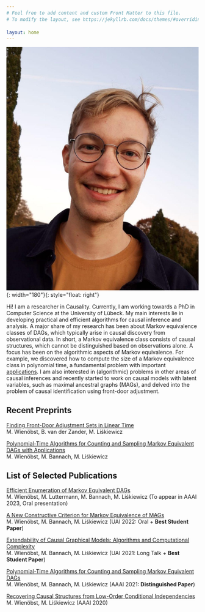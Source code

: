 ```yaml
---
# Feel free to add content and custom Front Matter to this file.
# To modify the layout, see https://jekyllrb.com/docs/themes/#overriding-theme-defaults

layout: home
---
```


![Profile](profile.jpg){: width="180"}{: style="float: right"}

Hi! I am a researcher in Causality. Currently, I am working towards a PhD in Computer Science at the University of Lübeck. My main interests lie in developing practical and efficient algorithms for causal inference and analysis. A major share of my research has been about Markov equivalence classes of DAGs, which typically arise in causal discovery from observational data. In short, a Markov equivalence class consists of causal structures, which cannot be distinguished based on observations alone. A focus has been on the algorithmic aspects of Markov equivalence. For example, we discovered how to compute the size of a Markov equivalence class in polynomial time, a fundamental problem with important [applications](https://arxiv.org/abs/2205.02654). I am also interested in (algorithmic) problems in other areas of causal inferences and recently started to work on causal models with latent variables, such as maximal ancestral graphs (MAGs), and delved into the problem of causal identification using front-door adjustment.

## Recent Preprints
[Finding Front-Door Adjustment Sets in Linear Time](https://arxiv.org/abs/2211.16468)   
M. Wienöbst, B. van der Zander, M. Liśkiewicz

[Polynomial-Time Algorithms for Counting and Sampling Markov Equivalent DAGs with Applications](https://arxiv.org/abs/2205.02654)    
M. Wienöbst, M. Bannach, M. Liśkiewicz

## List of Selected Publications
[Efficient Enumeration of Markov Equivalent DAGs](https://arxiv.org/abs/2301.12212)   
M. Wienöbst, M. Luttermann, M. Bannach, M. Liśkiewicz (To appear in AAAI 2023, Oral presentation)

[A New Constructive Criterion for Markov Equivalence of MAGs](https://proceedings.mlr.press/v180/wienobst22a.html)  
M. Wienöbst, M. Bannach, M. Liśkiewicz (UAI 2022: Oral + **Best Student Paper**)

[Extendability of Causal Graphical Models: Algorithms and Computational Complexity](https://proceedings.mlr.press/v161/wienobst21a.html)  
M. Wienöbst, M. Bannach, M. Liśkiewicz (UAI 2021: Long Talk + **Best Student Paper**)

[Polynomial-Time Algorithms for Counting and Sampling Markov Equivalent DAGs](https://arxiv.org/abs/2012.09679)  
M. Wienöbst, M. Bannach, M. Liśkiewicz (AAAI 2021: **Distinguished Paper**)

[Recovering Causal Structures from Low-Order Conditional Independencies](https://arxiv.org/abs/2010.02675)  
M. Wienöbst,  M. Liśkiewicz (AAAI 2020)

[ ](googlee0b3d9cdad53f970.html)
